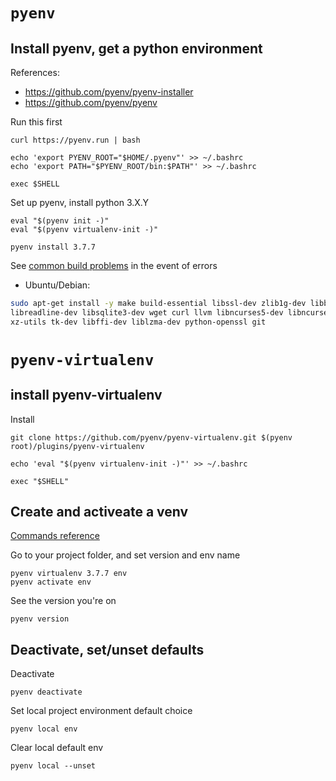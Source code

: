 # `pyenv`
## Install pyenv, get a python environment

References:

* https://github.com/pyenv/pyenv-installer
* https://github.com/pyenv/pyenv

Run this first

    curl https://pyenv.run | bash

    echo 'export PYENV_ROOT="$HOME/.pyenv"' >> ~/.bashrc
    echo 'export PATH="$PYENV_ROOT/bin:$PATH"' >> ~/.bashrc

    exec $SHELL
    
Set up pyenv, install python 3.X.Y

    eval "$(pyenv init -)"
    eval "$(pyenv virtualenv-init -)"

    pyenv install 3.7.7
    
See [common build problems](https://github.com/pyenv/pyenv/wiki/Common-build-problems) in the event of errors
* Ubuntu/Debian:
```sh
sudo apt-get install -y make build-essential libssl-dev zlib1g-dev libbz2-dev \
libreadline-dev libsqlite3-dev wget curl llvm libncurses5-dev libncursesw5-dev \
xz-utils tk-dev libffi-dev liblzma-dev python-openssl git
```
# `pyenv-virtualenv`
## install pyenv-virtualenv

Install

    git clone https://github.com/pyenv/pyenv-virtualenv.git $(pyenv root)/plugins/pyenv-virtualenv
    
    echo 'eval "$(pyenv virtualenv-init -)"' >> ~/.bashrc
    
    exec "$SHELL"

## Create and activeate a venv
[Commands reference](https://github.com/pyenv/pyenv/blob/master/COMMANDS.md)

Go to your project folder, and set version and env name

    pyenv virtualenv 3.7.7 env
    pyenv activate env
    
See the version you're on

    pyenv version

## Deactivate, set/unset defaults
    
Deactivate

    pyenv deactivate
    
Set local project environment default choice

    pyenv local env
    
Clear local default env

    pyenv local --unset

